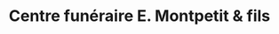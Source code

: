 ---
title: "Centre funéraire E. Montpetit & fils"
url: /saint-zotique/centre-funeraire-e-montpetit-und-fils/
shop: Bestattungen
---